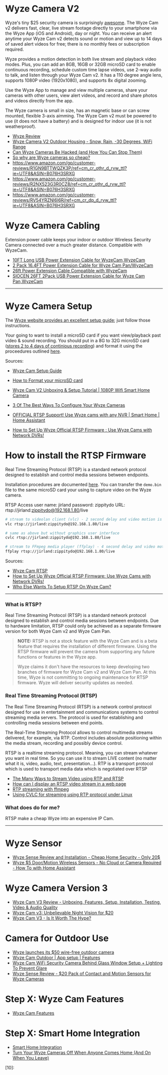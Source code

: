 
# Wyze Camera V2
Wyze's tiny $25 security camera is surprisingly [awesome][02].
The Wyze Cam v2 delivers fast, clear, live stream footage directly
to your smartphone via the Wyze App (iOS and Android), day or night.
You can receive an alert anytime your Wyze Cam v2 detects sound or motion
and view up to 14 days of saved alert videos for free;
there is no monthly fees or subscription required.

Wyze provides a motion detection in both live stream and playback video modes.
Plus, you can add an 8GB, 16GB or 32GB microSD card to enable continuous recording,
schedule custom time lapse videos,
use 2-way audio to talk, and listen through your Wyze Cam v2.
It has a 110 degree angle lens, supports 1080P video (1920x1080), and supports 8x digital zooming.

Use the Wyze App to manage and view multiple cameras,
share your cameras with other users, view alert videos,
and record and share photos and videos directly from the app.

The Wyze camera is small in size, has an magnetic base or can screw mounted, flexible 3-axis aimming.
The Wyze Cam v2 must be powered to use (it does not have a battery)
and is designed for indoor use (it is not weatherproof).

* [Wyze Review](https://www.security.org/security-cameras/wyze/review/)
* [Wyze Camera V2 Outdoor Housing - Snow, Rain, -30 Degrees, WiFi Range](https://www.youtube.com/watch?v=HbkQfRpOaow)
* [Can Wyze Cameras Be Hacked (and How You Can Stop Them)](https://thesecuritycameraguy.com/can-wyze-cameras-be-hacked-and-how-you-can-stop-them/)
* [So why are Wyze cameras so cheap?](https://www.youtube.com/watch?v=IPr0RNYPoy4&feature=youtu.be)
* https://www.amazon.com/gp/customer-reviews/R1GN9BTTWQZK3P/ref=cm_cr_othr_d_rvw_ttl?ie=UTF8&ASIN=B076H3SRXG
* https://www.amazon.com/gp/customer-reviews/R2NX523G3R0CZ8/ref=cm_cr_othr_d_rvw_ttl?ie=UTF8&ASIN=B076H3SRXG
* https://www.amazon.com/gp/customer-reviews/RV54YRZNI6I6R/ref=cm_cr_dp_d_rvw_ttl?ie=UTF8&ASIN=B076H3SRXG

# Wyze Camera Cabling
Extension power cable keeps your indoor or outdoor Wireless Security Camera
connected over a much greater distance.
Compatible with WyzeCam.

* [10FT Long USB Power Extension Cable for WyzeCam,WyzeCam ](https://www.amazon.com/Extension-WyzeCam-NestCam-Charging-Security/dp/B081XNGLVQ)
* [2 Pack 16.4FT Power Extension Cable for Wyze Cam Pan/WyzeCam](https://www.amazon.com/16-4FT-Extension-WyzeCam-Durable-Charging/dp/B07FT9BZM3)
* [26ft Power Extension Cable Compatible with WyzeCam](https://www.amazon.com/Extension-Compatible-WyzeCam-Charging-Security/dp/B07KY6BB6D)
* [SIOCEN 26FT 2Pack USB Power Extension Cable for Wyze Cam Pan,WyzeCam](https://www.amazon.com/SIOCEN-Extension-WyzeCam-Security-Charging/dp/B07X1S8TQY)



-----



# Wyze Camera Setup
The [Wyze website provides an excellent setup guide][01];
just follow those instructions.

Your going to want to install a microSD card if you want view/playback past video & sound recording.
You should put in a 8G to 32G microSD card ([stores 2 to 4 days of continious recording][04])
and format it using the proceedures outlined [here][03].

Sources:

* [Wyze Cam Setup Guide][01]
* [How to Format your microSD card][03]
* [Wyze Cam V2 Unboxing & Setup Tutorial | 1080P Wifi Smart Home Camera](https://www.youtube.com/watch?v=gGItwnNyuoM)
* [3 Of The Best Ways To Configure Your Wyze Cameras](https://www.youtube.com/watch?v=Io4eNaTjf08)

* [OFFICIAL RTSP Support! Use Wyze cams with any NVR | Smart Home | Home Assistant](https://www.youtube.com/watch?v=YPiHs44i0TA)
* [How to Set Up Wyze Official RTSP Firmware : Use Wyze Cams with Network DVRs!](https://www.youtube.com/watch?v=e0SgzWwt7yI)

# How to install the RTSP Firmware
Real Time Streaming Protocol (RTSP) is a standard network protocol designed to establish and control media sessions between endpoints.

Installation procedures are documented [here][05].
You can transfer the `demo.bin` file to the same microSD card your using to capture video on the Wyze camera.

RTSP Access
   user name: jirland
   password: zippitydo
   URL: rtsp://jirland:zippitydo@192.168.1.80/live

```bash
# stream to videolan client (vlc) - 2 second delay and video motion is poor
vlc rtsp://jirland:zippitydo@192.168.1.80/live

# same as above but without graphics user interface
cvlc rtsp://jirland:zippitydo@192.168.1.80/live

# stream to FFmpeg media player (ffplay) - 4 second delay and video motion is poor
ffplay rtsp://jirland:zippitydo@192.168.1.80/live
```


Sources:

* [Wyze Cam RTSP][05]
* [How to Set Up Wyze Official RTSP Firmware: Use Wyze Cams with Network DVRs!](https://www.youtube.com/watch?v=e0SgzWwt7yI)
* [Who Else Wants To Setup RTSP On Wyze Cam?](https://www.youtube.com/watch?v=12xmbzbw5E8)



-----



### What is RTSP?
Real Time Streaming Protocol (RTSP) is a standard network protocol designed to
establish and control media sessions between endpoints.
Due to hardware limitation, RTSP could only be achieved as a separate firmware version
for both Wyze Cam v2 and Wyze Cam Pan.

>**NOTE:** RTSP is not a stock feature with the Wyze Cam and is a beta feature
>that requires the installation of different firmware.
>Using the RTSP firmware will prevent the camera from supporting any future functions or features in the Wyze app.
>
>Wyze claims it don't have the resources to keep developing two branches of
>firmware for Wyze Cam v2 and Wyze Cam Pan.
>At this time, Wyze is not committing to ongoing maintenance for RTSP firmware.
>Wyze will deliver security updates as needed.

### Real Time Streaming Protocol (RTSP)
The Real Time Streaming Protocol (RTSP) is a network control protocol designed for use in entertainment and communications systems to control streaming media servers. The protocol is used for establishing and controlling media sessions between end points.

The Real-Time Streaming Protocol allows to control multimedia streams delivered, for example, via RTP. Control includes absolute positioning within the media stream, recording and possibly device control.

RTSP is a realtime streaming protocol. Meaning, you can stream whatever you want in real time. So you can use it to stream LIVE content (no matter what it is, video, audio, text, presentation...). RTP is a transport protocol which is used to transport media data which is negotiated over RTSP

* [The Many Ways to Stream Video using RTP and RTSP](https://cardinalpeak.com/blog/the-many-ways-to-stream-video-using-rtp-and-rtsp/)
 * [How can I display an RTSP video stream in a web page](https://stackoverflow.com/questions/2245040/how-can-i-display-an-rtsp-video-stream-in-a-web-page)
* [RTP streaming with ffmpeg](http://lucabe72.blogspot.com/2010/04/rtp-streaming-with-ffmpeg.html)
* [Using CVLC for streaming using RTP protocol under Linux](https://inogeni.com/knowledgebase/using-cvlc-for-streaming-using-rtp-protocol-under-linux/)

### What does do for me?
RTSP make a cheap Wyze into an expensive IP Cam.


-----



# Wyze Sensor
* [Wyze Sense Review and Installation - Cheap Home Security - Only 20$](https://www.youtube.com/watch?v=fb-BFybR_R8)
* [Wyze $5 Door/Motion Wireless Sensors - No Cloud or Camera Required - How To with Home Assistant](https://www.digiblur.com/2019/08/wyze-5-doormotion-wireless-sensors-no.html)

# Wyze Camera Version 3
* [Wyze Cam V3 Review - Unboxing, Features, Setup, Installation, Testing, Video & Audio Quality](https://www.youtube.com/watch?v=WQZ_xExcwto)
* [Wyze Cam v3: Unbelievable Night Vision for $20](https://www.youtube.com/watch?v=EwP7p2Z7hOA&feature=emb_rel_end)
* [Wyze Cam V3 - Is It Worth The Hype?](https://www.youtube.com/watch?v=Xlp7BIAt_LI&feature=youtu.be)

# Camera for Outdoor Use
* [Wyze launches its $50 wire-free outdoor camera](https://techcrunch.com/2020/06/23/wyze-launches-its-50-wire-free-outdoor-camera/)
* [Wyze Cam Outdoor | App setup | Features](https://www.youtube.com/watch?v=02yQ6dT15Lc)
* [Wyze Cam WiFi Security Camera Behind Glass Window Setup + Lighting To Prevent Glare](https://www.youtube.com/watch?v=s1UDgI3M9Vo&feature=youtu.be)
* [Wyze Sense Review - $20 Pack of Contact and Motion Sensors for Wyze Cameras](https://www.youtube.com/watch?v=BEW32P4rUSQ)

# Step X: Wyze Cam Features
* [Wyze Cam Features](https://wyzelabs.zendesk.com/hc/en-us/sections/360004966992-Wyze-Cam-Features)

# Step X: Smart Home Integration
* [Smart Home Integration](https://wyzelabs.zendesk.com/hc/en-us/sections/360005012811-Smart-Home-Integration)
* [Turn Your Wyze Cameras Off When Anyone Comes Home (And On When You Leave)](https://www.youtube.com/watch?v=OGGnMbXoJL0)



[01]:https://wyzelabs.zendesk.com/hc/en-us/articles/360030110891-Wyze-Cam-Setup-Guide
[02]:https://www.cnet.com/news/best-home-security-cameras-of-the-year-wyze-arlo-and-more/
[03]:https://wyzelabs.zendesk.com/hc/en-us/articles/360031488091-How-to-Format-your-microSD-card
[04]:https://learncctv.com/wyze-cam-v2-sd-card-size/
[05]:https://wyzelabs.zendesk.com/hc/en-us/articles/360026245231-Wyze-Cam-RTSP
[06]:
[07]:
[08]:
[09]:
[10]:

